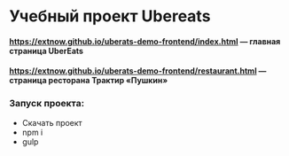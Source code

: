 # Учебный проект Ubereats

#### https://extnow.github.io/uberats-demo-frontend/index.html — главная страница UberEats

#### https://extnow.github.io/uberats-demo-frontend/restaurant.html — страница ресторана Трактир «Пушкин»

### Запуск проекта:

- Скачать проект
- npm i
- gulp
